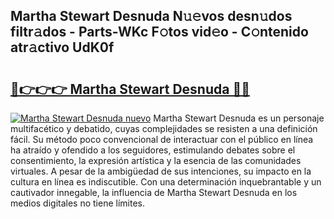 ## Martha Stewart Desnuda N𝚞𝚎vos desn𝚞dos filtr𝚊dos - Parts-WKc F𝚘tos vid𝚎o - C𝚘ntenido atr𝚊ctivo UdK0f

# <h2><a href="http://mb83i4.tromn.icu/?c=Martha+Stewart+Desnuda">🔗👉👉👉 Martha Stewart Desnuda 🔗🔗</a></h2>

[![Martha Stewart Desnuda nuevo](https://i.imgur.com/pEAQMta.gif)](http://mb83i4.tromn.icu/?c=Martha+Stewart+Desnuda)
Martha Stewart Desnuda es un personaje multifacético y debatido, cuyas complejidades se resisten a una definición fácil.  Su método poco convencional de interactuar con el público en línea ha atraído y ofendido a los seguidores, estimulando debates sobre el consentimiento, la expresión artística y la esencia de las comunidades virtuales. A pesar de la ambigüedad de sus intenciones, su impacto en la cultura en línea es indiscutible. Con una determinación inquebrantable y un cautivador innegable, la influencia de Martha Stewart Desnuda en los medios digitales no tiene límites.
